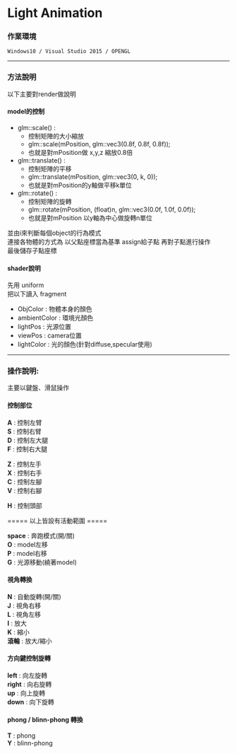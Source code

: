 # Light Animation

### **作業環境** 

    Windows10 / Visual Studio 2015 / OPENGL

----

### **方法說明**

以下主要對render做說明

#### **model的控制**

- glm::scale() : 
    - 控制矩陣的大小縮放
    - glm::scale(mPosition, glm::vec3(0.8f, 0.8f, 0.8f));
    - 也就是對mPosition做 x,y,z 縮放0.8倍
- glm::translate() : 
    - 控制矩陣的平移
    - glm::translate(mPosition, glm::vec3(0, k, 0));
    - 也就是對mPosition的y軸做平移k單位
- glm::rotate() : 
    - 控制矩陣的旋轉
    - glm::rotate(mPosition, (float)n, glm::vec3(0.0f, 1.0f, 0.0f));
    - 也就是對mPosition 以y軸為中心做旋轉n單位

並由i來判斷每個object的行為模式<br>
連接各物體的方式為 以父點座標當為基準 assign給子點 再對子點進行操作 <br>
最後儲存子點座標<br>

#### **shader說明**

先用 uniform <br>
把以下讀入 fragment<br> 
* ObjColor        : 物體本身的顏色
* ambientColor    : 環境光顏色
* lightPos        : 光源位置
* viewPos         : camera位置
* lightColor      : 光的顏色(針對diffuse,specular使用)


----

### **操作說明**:

主要以鍵盤、滑鼠操作 

####  **控制部位**

**A** : 控制左臂 <br>
**S** : 控制右臂 <br>
**D** : 控制左大腿 <br>
**F** : 控制右大腿 <br>

**Z** : 控制左手 <br>
**X** : 控制右手 <br>
**C** : 控制左腳 <br>
**V** : 控制右腳 <br>

**H** : 控制頭部 <br>

===== 以上皆設有活動範圍 ===== <br>

**space**   : 奔跑模式(開/關) <br>
**O**       : model左移 <br>
**P**       : model右移 <br>
**G**       : 光源移動(繞著model) <br>

#### **視角轉換**

**N** : 自動旋轉(開/關) <br>
**J** : 視角右移 <br>
**L** : 視角左移 <br>
**I** : 放大 <br>
**K** : 縮小 <br>
**滾輪** : 放大/縮小 <br>

#### **方向鍵控制旋轉**

**left** : 向左旋轉 <br>
**right** : 向右旋轉 <br>
**up** : 向上旋轉 <br>
**down** : 向下旋轉 <br>

#### **phong / blinn-phong 轉換**

**T**   : phong <br>
**Y**   : blinn-phong <br>
